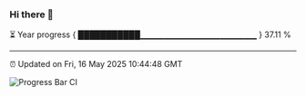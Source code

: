 ### Hi there 👋

⏳ Year progress { ███████████▁▁▁▁▁▁▁▁▁▁▁▁▁▁▁▁▁▁▁ } 37.11 %

---

⏰ Updated on Fri, 16 May 2025 10:44:48 GMT

![Progress Bar CI](https://github.com/IshwaranRudhara/GIT-ACTION/workflows/Progress%20Bar%20CI/badge.svg)
